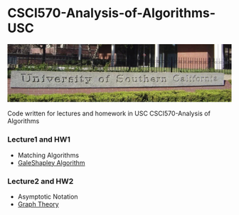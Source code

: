 
# CSCI570-Analysis-of-Algorithms-USC

![](./usc.png)

Code written for lectures and homework in USC CSCI570-Analysis of Algorithms

### Lecture1 and HW1
- Matching Algorithms
- [GaleShapley Algorithm](./Lecture1-Perfect-Matching/GaleShapley.cc)

### Lecture2 and HW2
- Asymptotic Notation
- [Graph Theory](./Lecture2-BFS-DFS-Graph/README.md)

